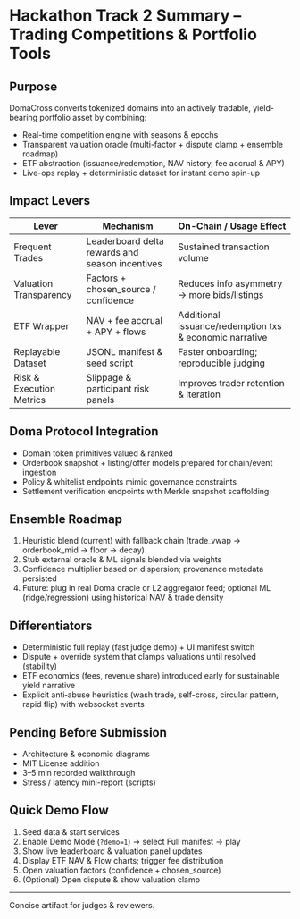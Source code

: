 # Hackathon Track 2 Summary – Trading Competitions & Portfolio Tools

## Purpose
DomaCross converts tokenized domains into an actively tradable, yield-bearing portfolio asset by combining:
- Real-time competition engine with seasons & epochs
- Transparent valuation oracle (multi-factor + dispute clamp + ensemble roadmap)
- ETF abstraction (issuance/redemption, NAV history, fee accrual & APY)
- Live-ops replay + deterministic dataset for instant demo spin-up

## Impact Levers
| Lever | Mechanism | On-Chain / Usage Effect |
|-------|-----------|-------------------------|
| Frequent Trades | Leaderboard delta rewards and season incentives | Sustained transaction volume |
| Valuation Transparency | Factors + chosen_source / confidence | Reduces info asymmetry → more bids/listings |
| ETF Wrapper | NAV + fee accrual + APY + flows | Additional issuance/redemption txs & economic narrative |
| Replayable Dataset | JSONL manifest & seed script | Faster onboarding; reproducible judging |
| Risk & Execution Metrics | Slippage & participant risk panels | Improves trader retention & iteration |

## Doma Protocol Integration
- Domain token primitives valued & ranked
- Orderbook snapshot + listing/offer models prepared for chain/event ingestion
- Policy & whitelist endpoints mimic governance constraints
- Settlement verification endpoints with Merkle snapshot scaffolding

## Ensemble Roadmap
1. Heuristic blend (current) with fallback chain (trade_vwap → orderbook_mid → floor → decay)
2. Stub external oracle & ML signals blended via weights
3. Confidence multiplier based on dispersion; provenance metadata persisted
4. Future: plug in real Doma oracle or L2 aggregator feed; optional ML (ridge/regression) using historical NAV & trade density

## Differentiators
- Deterministic full replay (fast judge demo) + UI manifest switch
- Dispute + override system that clamps valuations until resolved (stability)
- ETF economics (fees, revenue share) introduced early for sustainable yield narrative
- Explicit anti‑abuse heuristics (wash trade, self-cross, circular pattern, rapid flip) with websocket events

## Pending Before Submission
- Architecture & economic diagrams
- MIT License addition
- 3–5 min recorded walkthrough
- Stress / latency mini-report (scripts)

## Quick Demo Flow
1. Seed data & start services
2. Enable Demo Mode (`?demo=1`) → select Full manifest → play
3. Show live leaderboard & valuation panel updates
4. Display ETF NAV & Flow charts; trigger fee distribution
5. Open valuation factors (confidence + chosen_source)
6. (Optional) Open dispute & show valuation clamp

---
Concise artifact for judges & reviewers.
